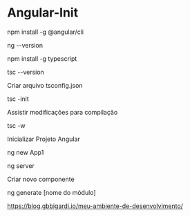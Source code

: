 # Angular-Init


npm install -g @angular/cli

ng --version

npm install -g typescript

tsc --version

Criar arquivo tsconfig.json

tsc -init

Assistir modificações para compilação

tsc -w

Inicializar Projeto Angular

ng new App1

ng server

Criar novo componente

ng generate [nome do módulo]

https://blog.gbbigardi.io/meu-ambiente-de-desenvolvimento/

